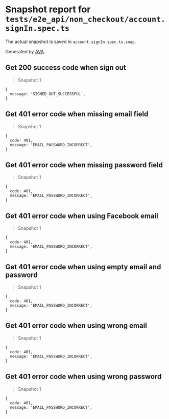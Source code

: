 # Snapshot report for `tests/e2e_api/non_checkout/account.signIn.spec.ts`

The actual snapshot is saved in `account.signIn.spec.ts.snap`.

Generated by [AVA](https://ava.li).

## Get 200 success code when sign out

> Snapshot 1

    {
      message: 'SIGNED_OUT_SUCCESSFUL',
    }

## Get 401 error code when missing email field

> Snapshot 1

    {
      code: 401,
      message: 'EMAIL_PASSWORD_INCORRECT',
    }

## Get 401 error code when missing password field

> Snapshot 1

    {
      code: 401,
      message: 'EMAIL_PASSWORD_INCORRECT',
    }

## Get 401 error code when using Facebook email

> Snapshot 1

    {
      code: 401,
      message: 'EMAIL_PASSWORD_INCORRECT',
    }

## Get 401 error code when using empty email and password

> Snapshot 1

    {
      code: 401,
      message: 'EMAIL_PASSWORD_INCORRECT',
    }

## Get 401 error code when using wrong email

> Snapshot 1

    {
      code: 401,
      message: 'EMAIL_PASSWORD_INCORRECT',
    }

## Get 401 error code when using wrong password

> Snapshot 1

    {
      code: 401,
      message: 'EMAIL_PASSWORD_INCORRECT',
    }
